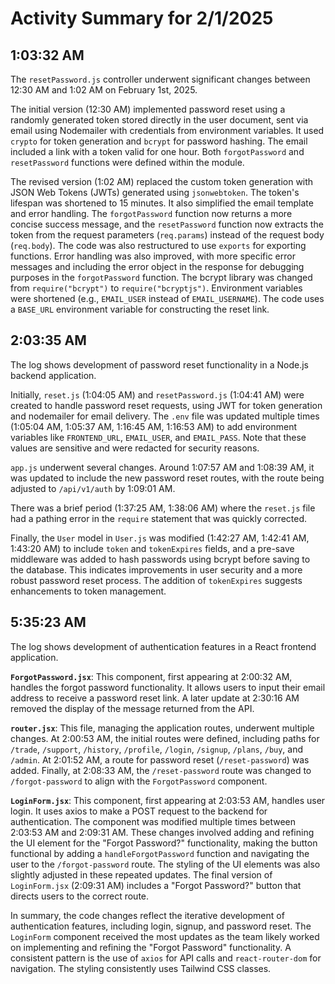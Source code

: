 # Activity Summary for 2/1/2025

## 1:03:32 AM
The `resetPassword.js` controller underwent significant changes between 12:30 AM and 1:02 AM on February 1st, 2025.

The initial version (12:30 AM) implemented password reset using a randomly generated token stored directly in the user document,  sent via email using Nodemailer with credentials from environment variables.  It used `crypto` for token generation and `bcrypt` for password hashing.  The email included a link with a token valid for one hour.  Both `forgotPassword` and `resetPassword` functions were defined within the module.


The revised version (1:02 AM) replaced the custom token generation with JSON Web Tokens (JWTs) generated using `jsonwebtoken`.  The token's lifespan was shortened to 15 minutes.  It also simplified the email template and error handling.  The `forgotPassword` function now returns a more concise success message, and the  `resetPassword`  function now extracts the token from the request parameters (`req.params`) instead of the request body (`req.body`).  The code was also restructured to use `exports` for exporting functions.  Error handling was also improved, with more specific error messages and including the error object in the response for debugging purposes in the `forgotPassword` function.  The bcrypt library was changed from `require("bcrypt")` to `require("bcryptjs")`.  Environment variables were shortened (e.g., `EMAIL_USER` instead of `EMAIL_USERNAME`).  The code uses a `BASE_URL` environment variable for constructing the reset link.


## 2:03:35 AM
The log shows development of password reset functionality in a Node.js backend application.

Initially,  `reset.js` (1:04:05 AM) and `resetPassword.js` (1:04:41 AM) were created to handle password reset requests, using JWT for token generation and nodemailer for email delivery.  The `.env` file was updated multiple times (1:05:04 AM, 1:05:37 AM, 1:16:45 AM, 1:16:53 AM) to add environment variables like `FRONTEND_URL`, `EMAIL_USER`, and `EMAIL_PASS`.  Note that these values are sensitive and were redacted for security reasons.

`app.js` underwent several changes.  Around 1:07:57 AM and 1:08:39 AM, it was updated to include the new password reset routes, with the route being adjusted to `/api/v1/auth` by 1:09:01 AM.

There was a brief period (1:37:25 AM, 1:38:06 AM)  where the `reset.js` file had a pathing error in the `require` statement that was quickly corrected.

Finally, the `User` model in `User.js` was modified (1:42:27 AM, 1:42:41 AM, 1:43:20 AM) to include `token` and `tokenExpires` fields, and a pre-save middleware was added to hash passwords using bcrypt before saving to the database.  This indicates improvements in user security and a more robust password reset process.  The addition of `tokenExpires` suggests enhancements to token management.


## 5:35:23 AM
The log shows development of authentication features in a React frontend application.

**`ForgotPassword.jsx`**:  This component, first appearing at 2:00:32 AM, handles the forgot password functionality.  It allows users to input their email address to receive a password reset link.  A later update at 2:30:16 AM removed the display of the message returned from the API.


**`router.jsx`**: This file, managing the application routes, underwent multiple changes. At 2:00:53 AM, the initial routes were defined, including paths for `/trade`, `/support`, `/history`, `/profile`, `/login`, `/signup`, `/plans`, `/buy`, and `/admin`. At 2:01:52 AM, a route for password reset (`/reset-password`) was added.  Finally, at 2:08:33 AM, the `/reset-password` route was changed to `/forgot-password`  to align with the `ForgotPassword` component.


**`LoginForm.jsx`**: This component, first appearing at 2:03:53 AM, handles user login.  It uses axios to make a POST request to the backend for authentication.  The component was modified multiple times between 2:03:53 AM and 2:09:31 AM.  These changes involved adding and refining the UI element for the "Forgot Password?" functionality,  making the button functional by adding a `handleForgotPassword` function and navigating the user to the `/forgot-password` route.  The styling of the UI elements was also slightly adjusted in these repeated updates.  The final version of `LoginForm.jsx` (2:09:31 AM) includes a "Forgot Password?" button that directs users to the correct route.

In summary, the code changes reflect the iterative development of authentication features, including login, signup, and password reset. The `LoginForm` component received the most updates as the team likely worked on implementing and refining the "Forgot Password" functionality.  A consistent pattern is the use of `axios` for API calls and  `react-router-dom` for navigation.  The styling consistently uses Tailwind CSS classes.
